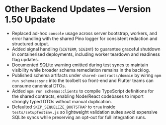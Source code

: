 # Other Backend Updates — Version 1.50 Update

- Replaced ad-hoc `console` usage across server bootstrap, workers, and error handling with the shared Pino logger for consistent redaction and structured output.
- Added signal handling (`SIGTERM`, `SIGINT`) to guarantee graceful shutdown in containerised deployments, including worker teardown and readiness flag updates.
- Documented SQLite warning emitted during test syncs to maintain visibility while broader schema remediation remains in the backlog.
- Published schema artifacts under `shared-contracts/domain` by wiring `npm run schemas:sync` into the toolbelt so front-end and Flutter teams can consume canonical DTOs.
- Added `npm run schemas:clients` to compile TypeScript definitions for the shared contracts, enabling Node/React codebases to import strongly typed DTOs without manual duplication.
- Defaulted `SKIP_SEQUELIZE_BOOTSTRAP` to `true` inside `tests/setupTestEnv.js` so lightweight validation suites avoid expensive SQLite syncs while preserving an opt-out for full integration runs.
